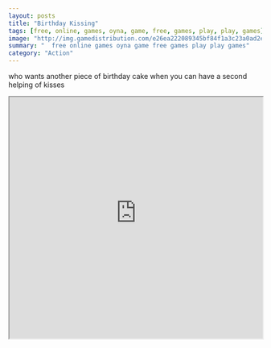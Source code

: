 ```yaml
---
layout: posts
title: "Birthday Kissing"
tags: [free, online, games, oyna, game, free, games, play, play, games]
image: "http://img.gamedistribution.com/e26ea222089345bf84f1a3c23a0ad2e0.jpg"
summary: "  free online games oyna game free games play play games"
category: "Action"
---
```


who wants another piece of birthday cake when you can have a second helping of kisses

<iframe width="100%" height="480px;" src="http://flash.gamedistribution.com?game=e26ea222089345bf84f1a3c23a0ad2e0"></iframe>